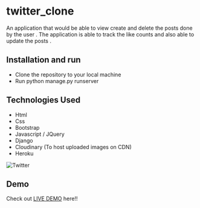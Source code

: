 # twitter_clone


An application that would be able to view create and delete the posts done by the user . 
The application is able to track the like counts and also able to update the posts  .


## Installation  and run

* Clone the repository to your local machine
* Run python manage.py runserver  


## Technologies Used
* Html
* Css
* Bootstrap
* Javascript / JQuery
* Django
* Cloudinary (To host uploaded images on CDN)
* Heroku


![Twitter](gif\gzgif.com-gif-maker.gif)

## Demo 
Check out [LIVE DEMO](https://heena-twitterclone.herokuapp.com/) here!!
